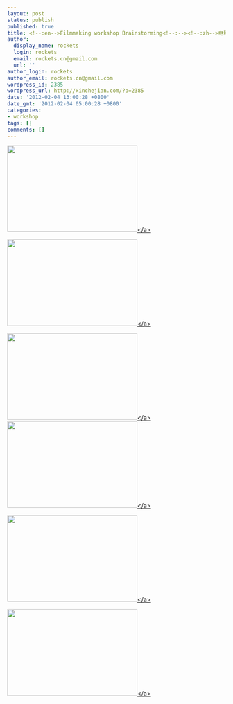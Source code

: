 ```yaml
---
layout: post
status: publish
published: true
title: <!--:en-->Filmmaking workshop Brainstorming<!--:--><!--:zh-->电影制作头脑风暴进行中<!--:-->
author:
  display_name: rockets
  login: rockets
  email: rockets.cn@gmail.com
  url: ''
author_login: rockets
author_email: rockets.cn@gmail.com
wordpress_id: 2385
wordpress_url: http://xinchejian.com/?p=2385
date: '2012-02-04 13:00:28 +0800'
date_gmt: '2012-02-04 05:00:28 +0800'
categories:
- workshop
tags: []
comments: []
---
```

<p><!--:en--><a href="http:&#47;&#47;xinchejian.com&#47;2012&#47;02&#47;04&#47;filmmaking-workshop-brainstorming&#47;brainstorm1&#47;" rel="attachment wp-att-2386"><img class="alignnone size-medium wp-image-2386" title="brainstorm1" src="http:&#47;&#47;xinchejian.com&#47;wp-content&#47;uploads&#47;2012&#47;02&#47;brainstorm1-300x200.jpg" alt="" width="300" height="200" &#47;><&#47;a></p>
<p><a href="http:&#47;&#47;xinchejian.com&#47;2012&#47;02&#47;04&#47;filmmaking-workshop-brainstorming&#47;brainstrom4&#47;" rel="attachment wp-att-2388"><img class="alignnone size-medium wp-image-2388" title="brainstrom4" src="http:&#47;&#47;xinchejian.com&#47;wp-content&#47;uploads&#47;2012&#47;02&#47;brainstrom4-300x200.jpg" alt="" width="300" height="200" &#47;><&#47;a></p>
<p><a href="http:&#47;&#47;xinchejian.com&#47;2012&#47;02&#47;04&#47;filmmaking-workshop-brainstorming&#47;brainstorm3&#47;" rel="attachment wp-att-2389"><img class="alignnone size-medium wp-image-2389" title="brainstorm3" src="http:&#47;&#47;xinchejian.com&#47;wp-content&#47;uploads&#47;2012&#47;02&#47;brainstorm3-300x200.jpg" alt="" width="300" height="200" &#47;><&#47;a><!--:--><!--:zh--><a href="http:&#47;&#47;xinchejian.com&#47;2012&#47;02&#47;04&#47;filmmaking-workshop-brainstorming&#47;brainstorm1&#47;" rel="attachment wp-att-2386"><img title="brainstorm1" src="http:&#47;&#47;xinchejian.com&#47;wp-content&#47;uploads&#47;2012&#47;02&#47;brainstorm1-300x200.jpg" alt="" width="300" height="200" &#47;><&#47;a></p>
<p><a href="http:&#47;&#47;xinchejian.com&#47;2012&#47;02&#47;04&#47;filmmaking-workshop-brainstorming&#47;brainstrom4&#47;" rel="attachment wp-att-2388"><img title="brainstrom4" src="http:&#47;&#47;xinchejian.com&#47;wp-content&#47;uploads&#47;2012&#47;02&#47;brainstrom4-300x200.jpg" alt="" width="300" height="200" &#47;><&#47;a></p>
<p><a href="http:&#47;&#47;xinchejian.com&#47;2012&#47;02&#47;04&#47;filmmaking-workshop-brainstorming&#47;brainstorm3&#47;" rel="attachment wp-att-2389"><img title="brainstorm3" src="http:&#47;&#47;xinchejian.com&#47;wp-content&#47;uploads&#47;2012&#47;02&#47;brainstorm3-300x200.jpg" alt="" width="300" height="200" &#47;><&#47;a><!--:--></p>
